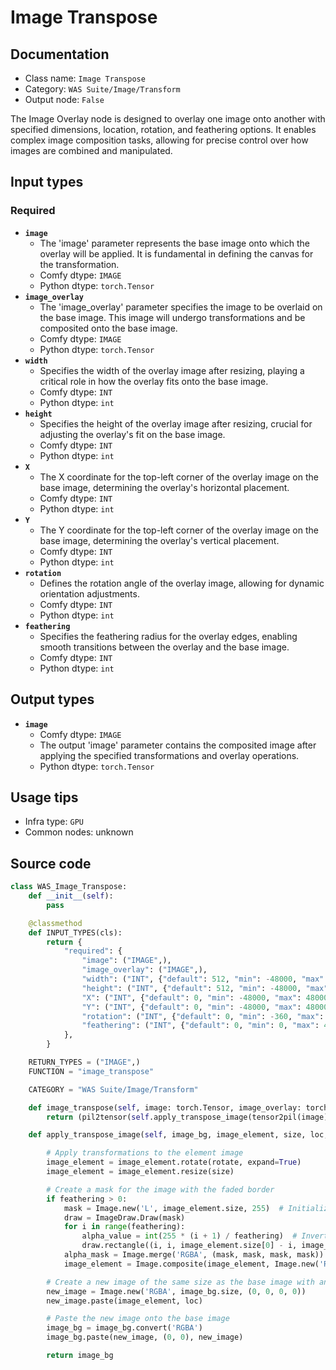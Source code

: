 # Image Transpose
## Documentation
- Class name: `Image Transpose`
- Category: `WAS Suite/Image/Transform`
- Output node: `False`

The Image Overlay node is designed to overlay one image onto another with specified dimensions, location, rotation, and feathering options. It enables complex image composition tasks, allowing for precise control over how images are combined and manipulated.
## Input types
### Required
- **`image`**
    - The 'image' parameter represents the base image onto which the overlay will be applied. It is fundamental in defining the canvas for the transformation.
    - Comfy dtype: `IMAGE`
    - Python dtype: `torch.Tensor`
- **`image_overlay`**
    - The 'image_overlay' parameter specifies the image to be overlaid on the base image. This image will undergo transformations and be composited onto the base image.
    - Comfy dtype: `IMAGE`
    - Python dtype: `torch.Tensor`
- **`width`**
    - Specifies the width of the overlay image after resizing, playing a critical role in how the overlay fits onto the base image.
    - Comfy dtype: `INT`
    - Python dtype: `int`
- **`height`**
    - Specifies the height of the overlay image after resizing, crucial for adjusting the overlay's fit on the base image.
    - Comfy dtype: `INT`
    - Python dtype: `int`
- **`X`**
    - The X coordinate for the top-left corner of the overlay image on the base image, determining the overlay's horizontal placement.
    - Comfy dtype: `INT`
    - Python dtype: `int`
- **`Y`**
    - The Y coordinate for the top-left corner of the overlay image on the base image, determining the overlay's vertical placement.
    - Comfy dtype: `INT`
    - Python dtype: `int`
- **`rotation`**
    - Defines the rotation angle of the overlay image, allowing for dynamic orientation adjustments.
    - Comfy dtype: `INT`
    - Python dtype: `int`
- **`feathering`**
    - Specifies the feathering radius for the overlay edges, enabling smooth transitions between the overlay and the base image.
    - Comfy dtype: `INT`
    - Python dtype: `int`
## Output types
- **`image`**
    - Comfy dtype: `IMAGE`
    - The output 'image' parameter contains the composited image after applying the specified transformations and overlay operations.
    - Python dtype: `torch.Tensor`
## Usage tips
- Infra type: `GPU`
- Common nodes: unknown


## Source code
```python
class WAS_Image_Transpose:
    def __init__(self):
        pass

    @classmethod
    def INPUT_TYPES(cls):
        return {
            "required": {
                "image": ("IMAGE",),
                "image_overlay": ("IMAGE",),
                "width": ("INT", {"default": 512, "min": -48000, "max": 48000, "step": 1}),
                "height": ("INT", {"default": 512, "min": -48000, "max": 48000, "step": 1}),
                "X": ("INT", {"default": 0, "min": -48000, "max": 48000, "step": 1}),
                "Y": ("INT", {"default": 0, "min": -48000, "max": 48000, "step": 1}),
                "rotation": ("INT", {"default": 0, "min": -360, "max": 360, "step": 1}),
                "feathering": ("INT", {"default": 0, "min": 0, "max": 4096, "step": 1}),
            },
        }

    RETURN_TYPES = ("IMAGE",)
    FUNCTION = "image_transpose"

    CATEGORY = "WAS Suite/Image/Transform"

    def image_transpose(self, image: torch.Tensor, image_overlay: torch.Tensor, width: int, height: int, X: int, Y: int, rotation: int, feathering: int = 0):
        return (pil2tensor(self.apply_transpose_image(tensor2pil(image), tensor2pil(image_overlay), (width, height), (X, Y), rotation, feathering)), )

    def apply_transpose_image(self, image_bg, image_element, size, loc, rotate=0, feathering=0):

        # Apply transformations to the element image
        image_element = image_element.rotate(rotate, expand=True)
        image_element = image_element.resize(size)

        # Create a mask for the image with the faded border
        if feathering > 0:
            mask = Image.new('L', image_element.size, 255)  # Initialize with 255 instead of 0
            draw = ImageDraw.Draw(mask)
            for i in range(feathering):
                alpha_value = int(255 * (i + 1) / feathering)  # Invert the calculation for alpha value
                draw.rectangle((i, i, image_element.size[0] - i, image_element.size[1] - i), fill=alpha_value)
            alpha_mask = Image.merge('RGBA', (mask, mask, mask, mask))
            image_element = Image.composite(image_element, Image.new('RGBA', image_element.size, (0, 0, 0, 0)), alpha_mask)

        # Create a new image of the same size as the base image with an alpha channel
        new_image = Image.new('RGBA', image_bg.size, (0, 0, 0, 0))
        new_image.paste(image_element, loc)

        # Paste the new image onto the base image
        image_bg = image_bg.convert('RGBA')
        image_bg.paste(new_image, (0, 0), new_image)

        return image_bg

```
